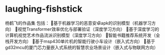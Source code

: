 # laughing-fishstick
杨鹤飞的作品集
包括：
基于机器学习的恶意安卓apk的识别模型（机器学习方向）
视觉Transformer效率优化与部署验证（深度学习方向）
基于深度学习的计算机视觉艺术作品流派识别模型（深度学习方向）
智能书籍推荐系统开发（全栈开发方向）
基于msp430单片机的智能行驶小车设计（嵌入式方向）
基于gd32mcu的厦门芯力量嵌入式系统的智慧农业场景设计（嵌入式与物联网方向）
